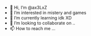 - 👋 Hi, I’m @ax3LxZ
- 👀 I’m interested in mistery and games
- 🌱 I’m currently learning idk XD
- 💞️ I’m looking to collaborate on ..
- 📫 How to reach me ...

<!---
ax3LxZ/ax3LxZ is a ✨ special ✨ repository because its `README.md` (this file) appears on your GitHub profile.
You can click the Preview link to take a look at your changes.
--->
